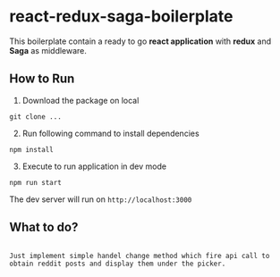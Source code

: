 # react-redux-saga-boilerplate

This boilerplate contain a ready to go **react application** with **redux** and **Saga** as middleware.

## How to Run

1. Download the package on local

```
git clone ...
```

2. Run following command to install dependencies

```
npm install
```

3. Execute to run application in dev mode

```
npm run start
```

The dev server will run on `http://localhost:3000`


## What to do? 
```

Just implement simple handel change method which fire api call to obtain reddit posts and display them under the picker.
